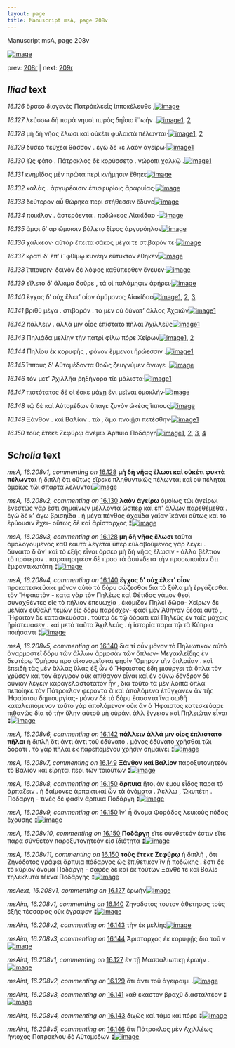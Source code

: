 ```yaml
---
layout: page
title: Manuscript msA, page 208v
---
```


Manuscript msA, page 208v

[![image](http://www.homermultitext.org/iipsrv?OBJ=IIP,1.0&FIF=/project/homer/pyramidal/deepzoom/hmt/vaimg/2017a/VA208VN_0710.tif&WID=100&CVT=JPEG)](http://www.homermultitext.org/ict2/?urn=urn:cite2:hmt:vaimg.2017a:VA208VN_0710)

prev:  [208r](../208r/) | next:  [209r](../209r/)

## *Iliad* text

*16.126* <a id="16.126"/> ὄρσεο διογενὲς Πατρόκλεεἶς ἱπποκέλευθε ,[![image](http://www.homermultitext.org/iipsrv?OBJ=IIP,1.0&FIF=/project/homer/pyramidal/deepzoom/hmt/vaimg/2017a/VA208VN_0710.tif&RGN=0.4969,0.2310,0.3884,0.03001&WID=1000&CVT=JPEG)](http://www.homermultitext.org/ict2/?urn=urn:cite2:hmt:vaimg.2017a:VA208VN_0710@0.4969,0.2310,0.3884,0.03001)

*16.127* <a id="16.127"/> λεύσσω δὴ παρὰ νηυσὶ πυρὸς δηΐοιο ἰ¨ωήν .[![image](http://www.homermultitext.org/iipsrv?OBJ=IIP,1.0&FIF=/project/homer/pyramidal/deepzoom/hmt/vaimg/2017a/VA208VN_0710.tif&RGN=0.4969,0.2563,0.3884,0.02393&WID=1000&CVT=JPEG)](http://www.homermultitext.org/ict2/?urn=urn:cite2:hmt:vaimg.2017a:VA208VN_0710@0.4969,0.2563,0.3884,0.02393)[1](#msAext_16.208v1), [2](#msAint_16.208v1)

*16.128* <a id="16.128"/> μὴ δὴ νῆας ἕλωσι καὶ οὐκέτι φυλακτὰ πέλωνται·[![image](http://www.homermultitext.org/iipsrv?OBJ=IIP,1.0&FIF=/project/homer/pyramidal/deepzoom/hmt/vaimg/2017a/VA208VN_0710.tif&RGN=0.5018,0.2740,0.4258,0.02669&WID=1000&CVT=JPEG)](http://www.homermultitext.org/ict2/?urn=urn:cite2:hmt:vaimg.2017a:VA208VN_0710@0.5018,0.2740,0.4258,0.02669)[1](#msA_16.208v3), [2](#msA_16.208v1)

*16.129* <a id="16.129"/> δύσεο τεύχεα θᾶσσον . ἐγὼ δέ κε λαὸν ἀγείρω·[![image](http://www.homermultitext.org/iipsrv?OBJ=IIP,1.0&FIF=/project/homer/pyramidal/deepzoom/hmt/vaimg/2017a/VA208VN_0710.tif&RGN=0.5006,0.2942,0.3777,0.02296&WID=1000&CVT=JPEG)](http://www.homermultitext.org/ict2/?urn=urn:cite2:hmt:vaimg.2017a:VA208VN_0710@0.5006,0.2942,0.3777,0.02296)[1](#msAint_16.208v2)

*16.130* <a id="16.130"/> Ὡς φάτο . Πάτροκλος δὲ κορύσσετο . νώροπι χαλκῷ .[![image](http://www.homermultitext.org/iipsrv?OBJ=IIP,1.0&FIF=/project/homer/pyramidal/deepzoom/hmt/vaimg/2017a/VA208VN_0710.tif&RGN=0.4974,0.3120,0.4132,0.02711&WID=1000&CVT=JPEG)](http://www.homermultitext.org/ict2/?urn=urn:cite2:hmt:vaimg.2017a:VA208VN_0710@0.4974,0.3120,0.4132,0.02711)[1](#msA_16.208v2)

*16.131* <a id="16.131"/> κνημῖδας μὲν πρῶτα περὶ κνήμῃσιν ἔθηκε[![image](http://www.homermultitext.org/iipsrv?OBJ=IIP,1.0&FIF=/project/homer/pyramidal/deepzoom/hmt/vaimg/2017a/VA208VN_0710.tif&RGN=0.5000,0.3317,0.3944,0.02393&WID=1000&CVT=JPEG)](http://www.homermultitext.org/ict2/?urn=urn:cite2:hmt:vaimg.2017a:VA208VN_0710@0.5000,0.3317,0.3944,0.02393)

*16.132* <a id="16.132"/> καλὰς . ἀργυρέοισιν ἐπισφυρίοις ἀραρυίας·[![image](http://www.homermultitext.org/iipsrv?OBJ=IIP,1.0&FIF=/project/homer/pyramidal/deepzoom/hmt/vaimg/2017a/VA208VN_0710.tif&RGN=0.5000,0.3533,0.3944,0.02393&WID=1000&CVT=JPEG)](http://www.homermultitext.org/ict2/?urn=urn:cite2:hmt:vaimg.2017a:VA208VN_0710@0.5000,0.3533,0.3944,0.02393)

*16.133* <a id="16.133"/> δεύτερον αὖ θώρηκα περι στήθεσσιν ἔδυνε[![image](http://www.homermultitext.org/iipsrv?OBJ=IIP,1.0&FIF=/project/homer/pyramidal/deepzoom/hmt/vaimg/2017a/VA208VN_0710.tif&RGN=0.4912,0.3678,0.3764,0.02393&WID=1000&CVT=JPEG)](http://www.homermultitext.org/ict2/?urn=urn:cite2:hmt:vaimg.2017a:VA208VN_0710@0.4912,0.3678,0.3764,0.02393)

*16.134* <a id="16.134"/> ποικίλον . ἀστερόεντα . ποδώκεος Αἰακίδαο ·[![image](http://www.homermultitext.org/iipsrv?OBJ=IIP,1.0&FIF=/project/homer/pyramidal/deepzoom/hmt/vaimg/2017a/VA208VN_0710.tif&RGN=0.4924,0.3856,0.3970,0.02766&WID=1000&CVT=JPEG)](http://www.homermultitext.org/ict2/?urn=urn:cite2:hmt:vaimg.2017a:VA208VN_0710@0.4924,0.3856,0.3970,0.02766)

*16.135* <a id="16.135"/> ἀμφι δ’ αρ ὤμοισιν βάλετο ξίφος ἀργυρόηλον[![image](http://www.homermultitext.org/iipsrv?OBJ=IIP,1.0&FIF=/project/homer/pyramidal/deepzoom/hmt/vaimg/2017a/VA208VN_0710.tif&RGN=0.4912,0.4057,0.3970,0.02766&WID=1000&CVT=JPEG)](http://www.homermultitext.org/ict2/?urn=urn:cite2:hmt:vaimg.2017a:VA208VN_0710@0.4912,0.4057,0.3970,0.02766)

*16.136* <a id="16.136"/> χάλκεον· αὐτὰρ ἔπειτα σάκος μέγα τε στιβαρόν τε·[![image](http://www.homermultitext.org/iipsrv?OBJ=IIP,1.0&FIF=/project/homer/pyramidal/deepzoom/hmt/vaimg/2017a/VA208VN_0710.tif&RGN=0.4906,0.4217,0.4464,0.03416&WID=1000&CVT=JPEG)](http://www.homermultitext.org/ict2/?urn=urn:cite2:hmt:vaimg.2017a:VA208VN_0710@0.4906,0.4217,0.4464,0.03416)

*16.137* <a id="16.137"/> κρατὶ δ’ ἒπ’ ἰ¨φθίμῳ κυνέην εὔτυκτον ἔθηκεν[![image](http://www.homermultitext.org/iipsrv?OBJ=IIP,1.0&FIF=/project/homer/pyramidal/deepzoom/hmt/vaimg/2017a/VA208VN_0710.tif&RGN=0.4862,0.4414,0.4245,0.02711&WID=1000&CVT=JPEG)](http://www.homermultitext.org/ict2/?urn=urn:cite2:hmt:vaimg.2017a:VA208VN_0710@0.4862,0.4414,0.4245,0.02711)

*16.138* <a id="16.138"/> ἵππουριν· δεινὸν δὲ λόφος καθύπερθεν ἔνευεν·[![image](http://www.homermultitext.org/iipsrv?OBJ=IIP,1.0&FIF=/project/homer/pyramidal/deepzoom/hmt/vaimg/2017a/VA208VN_0710.tif&RGN=0.4930,0.4614,0.4320,0.02905&WID=1000&CVT=JPEG)](http://www.homermultitext.org/ict2/?urn=urn:cite2:hmt:vaimg.2017a:VA208VN_0710@0.4930,0.4614,0.4320,0.02905)

*16.139* <a id="16.139"/> εἵλετο δ’ ἄλκιμα δοῦρε , τά οἱ παλάμηφιν ἀρήρει·[![image](http://www.homermultitext.org/iipsrv?OBJ=IIP,1.0&FIF=/project/homer/pyramidal/deepzoom/hmt/vaimg/2017a/VA208VN_0710.tif&RGN=0.4950,0.4793,0.4339,0.02725&WID=1000&CVT=JPEG)](http://www.homermultitext.org/ict2/?urn=urn:cite2:hmt:vaimg.2017a:VA208VN_0710@0.4950,0.4793,0.4339,0.02725)

*16.140* <a id="16.140"/> ἔγχος δ’ οὐχ ἕλετ’ οἶον ἀμύμονος Αἰακίδαο[![image](http://www.homermultitext.org/iipsrv?OBJ=IIP,1.0&FIF=/project/homer/pyramidal/deepzoom/hmt/vaimg/2017a/VA208VN_0710.tif&RGN=0.4950,0.4999,0.3908,0.02725&WID=1000&CVT=JPEG)](http://www.homermultitext.org/ict2/?urn=urn:cite2:hmt:vaimg.2017a:VA208VN_0710@0.4950,0.4999,0.3908,0.02725)[1](#msA_16.208v4), [2](#msAim_16.208v1), [3](#msA_16.208v5)

*16.141* <a id="16.141"/> βριθὺ μέγα . στιβαρόν . τὸ μὲν οὐ δύνατ’ ἄλλος Ἀχαιῶν[![image](http://www.homermultitext.org/iipsrv?OBJ=IIP,1.0&FIF=/project/homer/pyramidal/deepzoom/hmt/vaimg/2017a/VA208VN_0710.tif&RGN=0.4987,0.5181,0.4412,0.02766&WID=1000&CVT=JPEG)](http://www.homermultitext.org/ict2/?urn=urn:cite2:hmt:vaimg.2017a:VA208VN_0710@0.4987,0.5181,0.4412,0.02766)[1](#msAint_16.208v3)

*16.142* <a id="16.142"/> πάλλειν . ἀλλά μιν οἶος ἐπίστατο πῆλαι Ἀχιλλεὺς[![image](http://www.homermultitext.org/iipsrv?OBJ=IIP,1.0&FIF=/project/homer/pyramidal/deepzoom/hmt/vaimg/2017a/VA208VN_0710.tif&RGN=0.4930,0.5383,0.4282,0.02628&WID=1000&CVT=JPEG)](http://www.homermultitext.org/ict2/?urn=urn:cite2:hmt:vaimg.2017a:VA208VN_0710@0.4930,0.5383,0.4282,0.02628)[1](#msA_16.208v6)

*16.143* <a id="16.143"/> Πηλιάδα μελίην τὴν πατρὶ φίλω πόρε Χείρων[![image](http://www.homermultitext.org/iipsrv?OBJ=IIP,1.0&FIF=/project/homer/pyramidal/deepzoom/hmt/vaimg/2017a/VA208VN_0710.tif&RGN=0.5006,0.5556,0.4282,0.02863&WID=1000&CVT=JPEG)](http://www.homermultitext.org/ict2/?urn=urn:cite2:hmt:vaimg.2017a:VA208VN_0710@0.5006,0.5556,0.4282,0.02863)[1](#msAim_16.208v2), [2](#msAint_16.208v4)

*16.144* <a id="16.144"/> Πηλίου ἐκ κορυφῆς , φόνον ἔμμεναι ἡρώεσσιν .[![image](http://www.homermultitext.org/iipsrv?OBJ=IIP,1.0&FIF=/project/homer/pyramidal/deepzoom/hmt/vaimg/2017a/VA208VN_0710.tif&RGN=0.4982,0.5758,0.4132,0.02766&WID=1000&CVT=JPEG)](http://www.homermultitext.org/ict2/?urn=urn:cite2:hmt:vaimg.2017a:VA208VN_0710@0.4982,0.5758,0.4132,0.02766)[1](#msAim_16.208v3)

*16.145* <a id="16.145"/> ἵππους δ’ Αὐτομέδοντα θοῶς ζευγνύμεν ἄνωγε .[![image](http://www.homermultitext.org/iipsrv?OBJ=IIP,1.0&FIF=/project/homer/pyramidal/deepzoom/hmt/vaimg/2017a/VA208VN_0710.tif&RGN=0.5000,0.5960,0.4132,0.02766&WID=1000&CVT=JPEG)](http://www.homermultitext.org/ict2/?urn=urn:cite2:hmt:vaimg.2017a:VA208VN_0710@0.5000,0.5960,0.4132,0.02766)

*16.146* <a id="16.146"/> τὸν μετ’ Ἀχιλλῆα ῥηξήνορα τῖε μάλιστα·[![image](http://www.homermultitext.org/iipsrv?OBJ=IIP,1.0&FIF=/project/homer/pyramidal/deepzoom/hmt/vaimg/2017a/VA208VN_0710.tif&RGN=0.4963,0.6178,0.3764,0.02158&WID=1000&CVT=JPEG)](http://www.homermultitext.org/ict2/?urn=urn:cite2:hmt:vaimg.2017a:VA208VN_0710@0.4963,0.6178,0.3764,0.02158)[1](#msAint_16.208v5)

*16.147* <a id="16.147"/> πιστότατος δέ οἱ έσκε μάχῃ ἔνι μεῖναι ὁμοκλήν·[![image](http://www.homermultitext.org/iipsrv?OBJ=IIP,1.0&FIF=/project/homer/pyramidal/deepzoom/hmt/vaimg/2017a/VA208VN_0710.tif&RGN=0.4924,0.6371,0.4457,0.02061&WID=1000&CVT=JPEG)](http://www.homermultitext.org/ict2/?urn=urn:cite2:hmt:vaimg.2017a:VA208VN_0710@0.4924,0.6371,0.4457,0.02061)

*16.148* <a id="16.148"/> τῷ δὲ καὶ Αὐτομέδων ὕπαγε ζυγὸν ὠκέας ἵππους[![image](http://www.homermultitext.org/iipsrv?OBJ=IIP,1.0&FIF=/project/homer/pyramidal/deepzoom/hmt/vaimg/2017a/VA208VN_0710.tif&RGN=0.4913,0.6506,0.4457,0.02905&WID=1000&CVT=JPEG)](http://www.homermultitext.org/ict2/?urn=urn:cite2:hmt:vaimg.2017a:VA208VN_0710@0.4913,0.6506,0.4457,0.02905)

*16.149* <a id="16.149"/> Ξάνθον . καὶ Βαλίαν . τὼ , ἅμα πνοιῇσι πετέσθην·[![image](http://www.homermultitext.org/iipsrv?OBJ=IIP,1.0&FIF=/project/homer/pyramidal/deepzoom/hmt/vaimg/2017a/VA208VN_0710.tif&RGN=0.4913,0.6719,0.4191,0.02822&WID=1000&CVT=JPEG)](http://www.homermultitext.org/ict2/?urn=urn:cite2:hmt:vaimg.2017a:VA208VN_0710@0.4913,0.6719,0.4191,0.02822)[1](#msA_16.208v7)

*16.150* <a id="16.150"/> τοὺς ἔτεκε Ζεφύρῳ ἀνέμω Ἅρπυια Ποδάργη[![image](http://www.homermultitext.org/iipsrv?OBJ=IIP,1.0&FIF=/project/homer/pyramidal/deepzoom/hmt/vaimg/2017a/VA208VN_0710.tif&RGN=0.4991,0.6910,0.4296,0.04039&WID=1000&CVT=JPEG)](http://www.homermultitext.org/ict2/?urn=urn:cite2:hmt:vaimg.2017a:VA208VN_0710@0.4991,0.6910,0.4296,0.04039)[1](#msA_16.208v11), [2](#msA_16.208v8), [3](#msA_16.208v9), [4](#msA_16.208v10)

## *Scholia* text

*msA, 16.208v1, commenting on* [16.128](#16.128)  <a id="msA_16.208v1"/> **μὴ δὴ νῆας έλωσι καὶ οὐκέτι φυκτὰ πέλωνται** ἡ διπλὴ ὅτι οὕτως εἴρεκε πληθυντικῶς πέλωνται καὶ οὐ πέληται ὁμοίως τῶι σπαρτα λελυνται[![image](http://www.homermultitext.org/iipsrv?OBJ=IIP,1.0&FIF=/project/homer/pyramidal/deepzoom/hmt/vaimg/2017a/VA208VN_0710.tif&RGN=0.2601,0.1209,0.6861,0.02158&WID=1000&CVT=JPEG)](http://www.homermultitext.org/ict2/?urn=urn:cite2:hmt:vaimg.2017a:VA208VN_0710@0.2601,0.1209,0.6861,0.02158)

*msA, 16.208v2, commenting on* [16.130](#16.130)  <a id="msA_16.208v2"/> **λαὸν ἀγείρω** ὁμοίως τῶι ἀγείρωι ἐνεστῶς γάρ ἐστι σημαίνων μέλλοντα ὥσπερ καὶ ἐπ' άλλων παρεθέμεθα . ἐγὼ δέ κ' άγω βρισηΐδα . ἡ μέγα πένθος ἀχαιΐδα γαῖαν ϊκάνει οὕτως καὶ τὸ ἐρύουσιν ἔχει- οὕτως δὲ καὶ ἀρίσταρχος ⁑[![image](http://www.homermultitext.org/iipsrv?OBJ=IIP,1.0&FIF=/project/homer/pyramidal/deepzoom/hmt/vaimg/2017a/VA208VN_0710.tif&RGN=0.2561,0.1350,0.6807,0.03071&WID=1000&CVT=JPEG)](http://www.homermultitext.org/ict2/?urn=urn:cite2:hmt:vaimg.2017a:VA208VN_0710@0.2561,0.1350,0.6807,0.03071)

*msA, 16.208v3, commenting on* [16.128](#16.128)  <a id="msA_16.208v3"/> **μη δὴ νῆας ἔλωσι** ταῦτα ὁμολογουμένος καθ εαυτὰ λέγεται ὑπερ εὐλαβούμενος γὰρ λέγει . δύναιτο δ ἄν' καὶ τὸ ἑξῆς εἶναι ὀρσεο μὴ δἠ νῆας ἕλωσιν - ἀλλα βἐλτιον τὸ πρότερον . παρατηρητέον δὲ προσ τὰ ἀσύνδετα τὴν προσωποιΐαν ὅτι ἐμφαντικωτάτη ⁑[![image](http://www.homermultitext.org/iipsrv?OBJ=IIP,1.0&FIF=/project/homer/pyramidal/deepzoom/hmt/vaimg/2017a/VA208VN_0710.tif&RGN=0.2533,0.1592,0.6927,0.02974&WID=1000&CVT=JPEG)](http://www.homermultitext.org/ict2/?urn=urn:cite2:hmt:vaimg.2017a:VA208VN_0710@0.2533,0.1592,0.6927,0.02974)

*msA, 16.208v4, commenting on* [16.140](#16.140)  <a id="msA_16.208v4"/> **ἔγχος δ' οὑχ ἑλετ' οἶον** προκατεσκεύακε μόνον αὐτὸ τὸ δόρυ σώζεσθαι δια τὸ ξύλα μὴ ἐργάζεσθαι τὸν Ἥφαιστὸν - κατα γὰρ τὸν Πηλέως καὶ Θέτιδος γάμον θεοὶ συναχθέντες εἰς τὸ πήλιον ἐπευωχία , ἐκόμιζον Πηλεὶ δῶρα- Χείρων δὲ μελίαν εὐθαλῆ τεμὼν εἰς δόρυ παρέσχεν- φασὶ μὲν Ἀθηναν ξέσαι αὐτὸ , Ἥφαιτον δὲ κατασκευάσαι . τούτῳ δὲ τῷ δόρατι καὶ Πηλεὺς ἐν ταῖς μάχαις ἠρίστευασεν . καὶ μετὰ ταῦτα Ἀχιλλεύς . ἡ ἱστορία παρα τῷ τὰ Κύπρια ποιήσαντι ⁑[![image](http://www.homermultitext.org/iipsrv?OBJ=IIP,1.0&FIF=/project/homer/pyramidal/deepzoom/hmt/vaimg/2017a/VA208VN_0710.tif&RGN=0.2485,0.4299,0.1990,0.1465&WID=1000&CVT=JPEG)](http://www.homermultitext.org/ict2/?urn=urn:cite2:hmt:vaimg.2017a:VA208VN_0710@0.2485,0.4299,0.1990,0.1465)

*msA, 16.208v5, commenting on* [16.140](#16.140)  <a id="msA_16.208v5"/> δια τί οὖν μόνον τὸ Πηλιωτικον αύτὸ ἀναρμοστεῖ δόρυ τῶν ἄλλων ἀρμοσάν τῶν ὅπλων- Μεγακλείδης ἐν δευτέρῳ Ὁμήρου προ οἰκονομεῖσται φησὶν Ὅμηρον τὴν ὁπλοιΐαν . καὶ ἐπειδὴ τὰς μὲν ἄλλας ὕλας ἐξ ὧν ὁ Ἥφαιστος ἐδη μιούργει τὰ ὅπλα τὸν χρὺσον καὶ τὸν ἄργυρον οὐκ απίθανον εἶναι καὶ ἐν οὐνω δένδρον δὲ οὐνιον λέγειν καραγελαστότατον ἦν , δια τοῦτο τὰ μὲν λοιπὰ ὅπλα πεποίηκε τὸν Πάτροκλον φεροντα ἃ καὶ ἀπολόμενα ἐτύγχανεν ἂν τῆς Ἡφαίστου δημιουργίας- μόνον δὲ τὸ δόρυ ἑασαντα ἵνα σωθῆ καταλειπόμενον τοῦτο γὰρ ἀπολόμενον οὐκ ἂν ὁ Ἡφαιστος κατεσκεύασε πιθανῶς δία τὸ τὴν ὕλην αὐτοῦ μὴ οὑράνι ἀλλ ἔγγειον καὶ Πηλειῶτιν εἶναι ⁑[![image](http://www.homermultitext.org/iipsrv?OBJ=IIP,1.0&FIF=/project/homer/pyramidal/deepzoom/hmt/vaimg/2017a/VA208VN_0710.tif&RGN=0.2507,0.5618,0.5059,0.1916&WID=1000&CVT=JPEG)](http://www.homermultitext.org/ict2/?urn=urn:cite2:hmt:vaimg.2017a:VA208VN_0710@0.2507,0.5618,0.5059,0.1916)

*msA, 16.208v6, commenting on* [16.142](#16.142)  <a id="msA_16.208v6"/> **πάλλειν ἀλλά μιν οἷος ἐπλιστατο πῆλαι** ἡ διπλῆ ὅτι ἀντι ἀντι τοῦ ἐδύνατο . μόνος ἐδύνατο χρήσθαι τῶι δόρατι . τὸ γὰρ πῆλαι ἐκ παρεπομένου χρῆσιν σημαίνει ⁑[![image](http://www.homermultitext.org/iipsrv?OBJ=IIP,1.0&FIF=/project/homer/pyramidal/deepzoom/hmt/vaimg/2017a/VA208VN_0710.tif&RGN=0.2507,0.7238,0.6894,0.05574&WID=1000&CVT=JPEG)](http://www.homermultitext.org/ict2/?urn=urn:cite2:hmt:vaimg.2017a:VA208VN_0710@0.2507,0.7238,0.6894,0.05574)

*msA, 16.208v7, commenting on* [16.149](#16.149)  <a id="msA_16.208v7"/> **Ξάνθον καὶ Βαλίον** παροξυτονητεόν τὸ Βαλίον καὶ εἴρηται περι τῶν τοιούτων ⁑[![image](http://www.homermultitext.org/iipsrv?OBJ=IIP,1.0&FIF=/project/homer/pyramidal/deepzoom/hmt/vaimg/2017a/VA208VN_0710.tif&RGN=0.3274,0.7556,0.4676,0.02545&WID=1000&CVT=JPEG)](http://www.homermultitext.org/ict2/?urn=urn:cite2:hmt:vaimg.2017a:VA208VN_0710@0.3274,0.7556,0.4676,0.02545)

*msA, 16.208v8, commenting on* [16.150](#16.150)  <a id="msA_16.208v8"/> **ἅρπυια** ἤτοι ἀν έμου εἶδος παρα τὸ ἀρπαζειν . ἠ δαίμονες ἁρπακτικαὶ ὧν τὰ ὀνόματα . Ἀελλω , Ὠκυπέτη . Ποδαργη - τινὲς δὲ φασὶν ἄρπυια Ποδάργη ⁑[![image](http://www.homermultitext.org/iipsrv?OBJ=IIP,1.0&FIF=/project/homer/pyramidal/deepzoom/hmt/vaimg/2017a/VA208VN_0710.tif&RGN=0.2434,0.7625,0.7203,0.03997&WID=1000&CVT=JPEG)](http://www.homermultitext.org/ict2/?urn=urn:cite2:hmt:vaimg.2017a:VA208VN_0710@0.2434,0.7625,0.7203,0.03997)

*msA, 16.208v9, commenting on* [16.150](#16.150)  <a id="msA_16.208v9"/> ἵν' ἦ ὄνομα Φοράδος λευκοὺς πόδας ἐχούσης ⁑[![image](http://www.homermultitext.org/iipsrv?OBJ=IIP,1.0&FIF=/project/homer/pyramidal/deepzoom/hmt/vaimg/2017a/VA208VN_0710.tif&RGN=0.4422,0.7775,0.3128,0.02310&WID=1000&CVT=JPEG)](http://www.homermultitext.org/ict2/?urn=urn:cite2:hmt:vaimg.2017a:VA208VN_0710@0.4422,0.7775,0.3128,0.02310)

*msA, 16.208v10, commenting on* [16.150](#16.150)  <a id="msA_16.208v10"/> **Ποδάργη** εἴτε σύνθετεόν ἐστιν εἴτε παρα σύνθετον παροξυτονητεόν εἰσ ϊδιότητα ⁑[![image](http://www.homermultitext.org/iipsrv?OBJ=IIP,1.0&FIF=/project/homer/pyramidal/deepzoom/hmt/vaimg/2017a/VA208VN_0710.tif&RGN=0.2588,0.7740,0.6702,0.04274&WID=1000&CVT=JPEG)](http://www.homermultitext.org/ict2/?urn=urn:cite2:hmt:vaimg.2017a:VA208VN_0710@0.2588,0.7740,0.6702,0.04274)

*msA, 16.208v11, commenting on* [16.150](#16.150)  <a id="msA_16.208v11"/> **τοὺς ἔτεκε Ζεφύρῳ** ἡ διπλῆ , ὅτι Ζηνόδοτος γράφει ἅρπυια πόδαργος ὡς ἐπιθετικον ἵν ᾗ ποδώκης . ἔστι δὲ τὸ κύριον ὄνομα Ποδάργη - σαφὲς δὲ καὶ ἐκ τούτων Ξανθέ τε καὶ Βαλίε τηλεκλυτὰ τέκνα Ποδάργης ⁑[![image](http://www.homermultitext.org/iipsrv?OBJ=IIP,1.0&FIF=/project/homer/pyramidal/deepzoom/hmt/vaimg/2017a/VA208VN_0710.tif&RGN=0.2612,0.7867,0.6610,0.06127&WID=1000&CVT=JPEG)](http://www.homermultitext.org/ict2/?urn=urn:cite2:hmt:vaimg.2017a:VA208VN_0710@0.2612,0.7867,0.6610,0.06127)

*msAext, 16.208v1, commenting on* [16.127](#16.127)  <a id="msAext_16.208v1"/> ἐρωήν[![image](http://www.homermultitext.org/iipsrv?OBJ=IIP,1.0&FIF=/project/homer/pyramidal/deepzoom/hmt/vaimg/2017a/VA208VN_0710.tif&RGN=0.1551,0.2632,0.03869,0.01051&WID=1000&CVT=JPEG)](http://www.homermultitext.org/ict2/?urn=urn:cite2:hmt:vaimg.2017a:VA208VN_0710@0.1551,0.2632,0.03869,0.01051)

*msAim, 16.208v1, commenting on* [16.140](#16.140)  <a id="msAim_16.208v1"/> Ζηνοδοτος τουτον ἀθετησας τοὺς ἑξῆς τέσσαρας οὐκ έγραφεν ⁑[![image](http://www.homermultitext.org/iipsrv?OBJ=IIP,1.0&FIF=/project/homer/pyramidal/deepzoom/hmt/vaimg/2017a/VA208VN_0710.tif&RGN=0.4471,0.5098,0.05343,0.04094&WID=1000&CVT=JPEG)](http://www.homermultitext.org/ict2/?urn=urn:cite2:hmt:vaimg.2017a:VA208VN_0710@0.4471,0.5098,0.05343,0.04094)

*msAim, 16.208v2, commenting on* [16.143](#16.143)  <a id="msAim_16.208v2"/> τὴν ἐκ μελίης[![image](http://www.homermultitext.org/iipsrv?OBJ=IIP,1.0&FIF=/project/homer/pyramidal/deepzoom/hmt/vaimg/2017a/VA208VN_0710.tif&RGN=0.4475,0.5678,0.04422,0.01203&WID=1000&CVT=JPEG)](http://www.homermultitext.org/ict2/?urn=urn:cite2:hmt:vaimg.2017a:VA208VN_0710@0.4475,0.5678,0.04422,0.01203)

*msAim, 16.208v3, commenting on* [16.144](#16.144)  <a id="msAim_16.208v3"/> Ἀρισταρχος ἐκ κορυφῇς δια τοῦ ν[![image](http://www.homermultitext.org/iipsrv?OBJ=IIP,1.0&FIF=/project/homer/pyramidal/deepzoom/hmt/vaimg/2017a/VA208VN_0710.tif&RGN=0.4482,0.5838,0.05085,0.02420&WID=1000&CVT=JPEG)](http://www.homermultitext.org/ict2/?urn=urn:cite2:hmt:vaimg.2017a:VA208VN_0710@0.4482,0.5838,0.05085,0.02420)

*msAint, 16.208v1, commenting on* [16.127](#16.127)  <a id="msAint_16.208v1"/> ἐν τῇ Μασσαλιωτικῃ ἐρωήν .[![image](http://www.homermultitext.org/iipsrv?OBJ=IIP,1.0&FIF=/project/homer/pyramidal/deepzoom/hmt/vaimg/2017a/VA208VN_0710.tif&RGN=0.8753,0.2574,0.06116,0.02185&WID=1000&CVT=JPEG)](http://www.homermultitext.org/ict2/?urn=urn:cite2:hmt:vaimg.2017a:VA208VN_0710@0.8753,0.2574,0.06116,0.02185)

*msAint, 16.208v2, commenting on* [16.129](#16.129)  <a id="msAint_16.208v2"/> ὅτι ἀντι τοῦ ἀγειραιμι .[![image](http://www.homermultitext.org/iipsrv?OBJ=IIP,1.0&FIF=/project/homer/pyramidal/deepzoom/hmt/vaimg/2017a/VA208VN_0710.tif&RGN=0.8819,0.2970,0.05103,0.02365&WID=1000&CVT=JPEG)](http://www.homermultitext.org/ict2/?urn=urn:cite2:hmt:vaimg.2017a:VA208VN_0710@0.8819,0.2970,0.05103,0.02365)

*msAint, 16.208v3, commenting on* [16.141](#16.141)  <a id="msAint_16.208v3"/> καθ εκαστον βραχὺ διασταλτέον ⁑[![image](http://www.homermultitext.org/iipsrv?OBJ=IIP,1.0&FIF=/project/homer/pyramidal/deepzoom/hmt/vaimg/2017a/VA208VN_0710.tif&RGN=0.9261,0.5166,0.03077,0.04869&WID=1000&CVT=JPEG)](http://www.homermultitext.org/ict2/?urn=urn:cite2:hmt:vaimg.2017a:VA208VN_0710@0.9261,0.5166,0.03077,0.04869)

*msAint, 16.208v4, commenting on* [16.143](#16.143)  <a id="msAint_16.208v4"/> διχῶς καὶ τάμε καὶ πόρε ⁑[![image](http://www.homermultitext.org/iipsrv?OBJ=IIP,1.0&FIF=/project/homer/pyramidal/deepzoom/hmt/vaimg/2017a/VA208VN_0710.tif&RGN=0.9062,0.5618,0.04477,0.01853&WID=1000&CVT=JPEG)](http://www.homermultitext.org/ict2/?urn=urn:cite2:hmt:vaimg.2017a:VA208VN_0710@0.9062,0.5618,0.04477,0.01853)

*msAint, 16.208v5, commenting on* [16.146](#16.146)  <a id="msAint_16.208v5"/> ὅτι Πάτροκλος μὲν Αχιλλέως ἠνιοχος Πατροκλου δὲ Αὐτομεδων ⁑[![image](http://www.homermultitext.org/iipsrv?OBJ=IIP,1.0&FIF=/project/homer/pyramidal/deepzoom/hmt/vaimg/2017a/VA208VN_0710.tif&RGN=0.8740,0.6129,0.07885,0.04136&WID=1000&CVT=JPEG)](http://www.homermultitext.org/ict2/?urn=urn:cite2:hmt:vaimg.2017a:VA208VN_0710@0.8740,0.6129,0.07885,0.04136)
